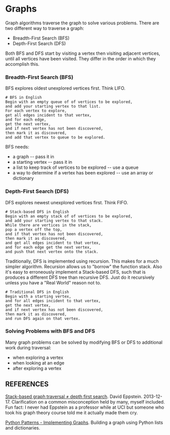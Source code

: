 Graphs
======

Graph algorithms traverse the graph to solve various problems.
There are two different way to traverse a graph:
- Breadth-First Search (BFS)
- Depth-First Search (DFS)

Both BFS and DFS start by visiting a vertex then visiting adjacent vertices, until all vertices have been visited.
They differ in the order in which they accomplish this.

### Breadth-First Search (BFS)

BFS explores oldest unexplored vertices first.
Think LIFO.

```
# BFS in English
Begin with an empty queue of of vertices to be explored,
and add your starting vertex to that list.
For each vertex to explore,
get all edges incident to that vertex,
and for each edge,
get the next vertex,
and if next vertex has not been discovered,
then mark it as discovered,
and add that vertex to queue to be explored.
```

BFS needs:
- a graph -- pass it in
- a starting vertex -- pass it in
- a list to keep track of vertices to be explored -- use a queue
- a way to determine if a vertex has been explored -- use an array or dictionary


### Depth-First Search (DFS)

DFS explores newest unexplored vertices first.
Think FIFO.

```
# Stack-based DFS in English
Begin with an empty stack of of vertices to be explored,
and add your starting vertex to that stack.
While there are vertices in the stack,
pop a vertex off the top,
and if that vertex has not been discovered,
then mark it as discovered,
and get all edges incident to that vertex,
and for each edge get the next vertex,
and push that next vertex onto the stack.
```

Traditionally, DFS is implemented using recursion.
This makes for a much simpler algorithm.
Recursion allows us to "borrow" the function stack.
Also it's easy to erroneously implement a Stack-based DFS,
such that is produces a different DFS tree than recursive DFS.
Just do it recursively unless you have a "Real World" reason not to.

```
# Traditional DFS in English
Begin with a starting vertex,
and for all edges incident to that vertex,
get the next vertex,
and if next vertex has not been discovered,
then mark it as discovered,
and run DFS again on that vertex.
```

### Solving Problems with BFS and DFS

Many graph problems can be solved by modifying BFS or DFS to additional work during traversal:
- when exploring a vertex
- when looking at an edge
- after exploring a vertex

## REFERENCES

[Stack-based graph traversal ≠ depth first search](http://11011110.livejournal.com/279880.html). David Eppstein. 2013-12-17. Clarification on a common misconception held by many, myself included. Fun fact: I never had Eppstein as a professor while at UCI but someone who took his graph theory course told me it actually made them cry.

[Python Patterns - Implementing Graphs](https://www.python.org/doc/essays/graphs/). Building a graph using Python lists and dictionaries.
